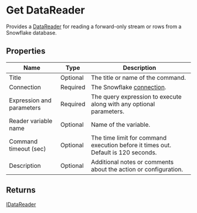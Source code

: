 # Get DataReader

Provides a [DataReader](https://learn.microsoft.com/en-us/dotnet/api/system.data.sqlclient.sqldatareader) for reading a forward-only stream or rows from a Snowflake database.

## Properties

| Name         | Type       | Description                                       |
|--------------|-----------------|---------------------------------------------------|
| Title           | Optional | The title or name of the command.     |
| Connection         | Required   | The Snowflake [connection](./connecting-to-snowflake.md). |
| Expression and parameters   | Required      | The query expression to execute along with any optional parameters.   |
| Reader variable name | Optional  | Name of the variable.  |
| Command timeout (sec) | Optional | The time limit for command execution before it times out. Default is 120 seconds.|
| Description   | Optional | Additional notes or comments about the action or configuration. |


## Returns

[IDataReader](https://learn.microsoft.com/en-us/dotnet/api/system.data.idatareader)